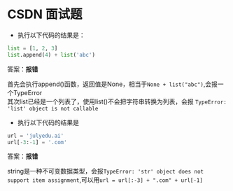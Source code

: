 # CSDN 面试题

* 执行以下代码的结果是：

```py
list = [1, 2, 3]
list.append(4) + list('abc')
```

答案：**报错**  

首先会执行append()函数，返回值是None，相当于`None + list("abc")`,会报一个TypeError  
其次list已经是一个列表了，使用list()不会把字符串转换为列表，会报 `TypeError: 'list' object is not callable`

* 执行以下代码的结果是

```py
url = 'julyedu.ai'
url[-3:-1] = '.com'
```

答案：**报错**

string是一种不可变数据类型，会报`TypeError: 'str' object does not support item assignment`,可以用`url = url[:-3] + ".com" + url[-1]`
